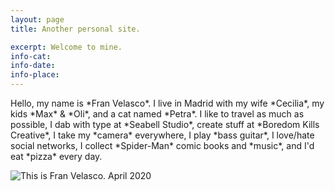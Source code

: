 ```yaml
---
layout: page
title: Another personal site.

excerpt: Welcome to mine.
info-cat:
info-date: 
info-place: 
---
```


<span class="big-text">
Hello, my name is *Fran Velasco*. I live in Madrid with my wife *Cecilia*, my kids *Max* & *Oli*, and a cat named *Petra*. I like to travel as much as possible, I dab with type at *Seabell Studio*, create stuff at *Boredom Kills Creative*, I take my *camera* everywhere, I play *bass guitar*, I love/hate social networks, I collect *Spider-Man* comic books and *music*, and I'd eat *pizza* every day.
</span>

<br>

<div class="gallery-post" markdown="1">

![This is Fran Velasco. April 2020](../assets/imgs/fran-profile.jpg)

<div>
